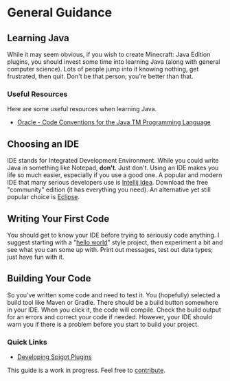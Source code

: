 # General Guidance

## Learning Java

While it may seem obvious, if you wish to create Minecraft: Java Edition plugins, you should invest some time into learning Java \(along with general computer science\). Lots of people jump into it knowing nothing, get frustrated, then quit. Don't be that person; you're better than that.

### Useful Resources

Here are some useful resources when learning Java.

* [Oracle - Code Conventions for the Java TM Programming Language](https://www.oracle.com/java/technologies/javase/codeconventions-contents.html)

## Choosing an IDE

IDE stands for Integrated Development Environment. While you could write Java in something like Notepad, **don't**. Just don't. Using an IDE makes you life so much easier, especially if you use a good one. A popular and modern IDE that many serious developers use is [Intellij Idea](https://www.jetbrains.com/idea/). Download the free "community" edition \(it has everything you need\). An alternative yet still popular choice is [Eclipse](https://www.eclipse.org/).

## Writing Your First Code

You should get to know your IDE before trying to seriously code anything. I suggest starting with a "[hello world](https://en.wikipedia.org/wiki/%22Hello,_World!%22_program)" style project, then experiment a bit and see what you can some up with. Print out messages, test out data types; just have fun with it.

## Building Your Code

So you've written some code and need to test it. You \(hopefully\) selected a build tool like Maven or Gradle. There should be a build button somewhere in your IDE. When you click it, the code will compile. Check the build output for an errors and correct your code if needed. However, your IDE should warn you if there is a problem before you start to build your project.

### Quick Links

* [Developing Spigot Plugins](spigot-plugins.md)

This guide is a work in progress. Feel free to [contribute](../contributing.md).

